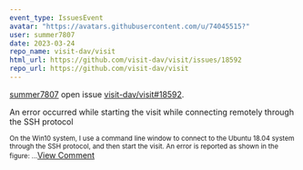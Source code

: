 ```yaml
---
event_type: IssuesEvent
avatar: "https://avatars.githubusercontent.com/u/74045515?"
user: summer7807
date: 2023-03-24
repo_name: visit-dav/visit
html_url: https://github.com/visit-dav/visit/issues/18592
repo_url: https://github.com/visit-dav/visit
---
```


<a href='https://github.com/summer7807' target='_blank'>summer7807</a> open issue <a href='https://github.com/visit-dav/visit/issues/18592' target='_blank'>visit-dav/visit#18592</a>.

<p>An error occurred while starting the visit while connecting remotely through the SSH protocol</p><small>On the Win10 system, I use a command line window to connect to the Ubuntu 18.04 system through the SSH protocol, and then start the visit. An error is reported as shown in the figure:...</small><a href='https://github.com/visit-dav/visit/issues/18592' target='_blank'>View Comment</a>
